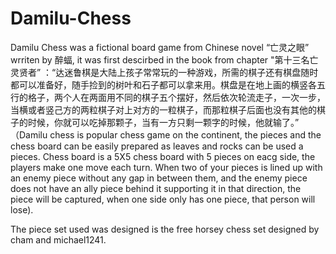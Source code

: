 # Damilu-Chess

Damilu Chess was a fictional board game from Chinese novel “亡灵之眼” wrriten by 醉蝠, it was first descirbed in the book from chapter "第十三名亡灵贤者” ：“达迷鲁棋是大陆上孩子常常玩的一种游戏，所需的棋子还有棋盘随时都可以准备好，随手捡到的树叶和石子都可以拿来用。棋盘是在地上画的横竖各五行的格子，两个人在两面用不同的棋子五个摆好，然后依次轮流走子，一次一步，当横或者竖己方的两粒棋子对上对方的一粒棋子，而那粒棋子后面也没有其他的棋子的时候，你就可以吃掉那颗子，当有一方只剩一颗字的时候，他就输了。” （Damilu chess is popular chess game on the continent, the pieces and the chess board can be easily prepared as leaves and rocks can be used a pieces. Chess board is a 5X5 chess board with 5 pieces on eacg side, the players make one move each turn. When two of your pieces is lined up with an enemy piece without any gap in between them, and the enemy piece does not have an ally piece behind it supporting it in that direction, the piece will be captured, when one side only has one piece, that person will lose). 

The piece set used was designed is the free horsey chess set designed by cham and michael1241. 
